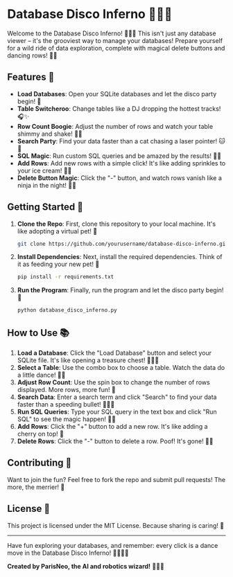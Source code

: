 # Database Disco Inferno 🕺💃🔥

Welcome to the Database Disco Inferno! 🕵️‍♂️✨ This isn't just any database viewer – it's the grooviest way to manage your databases! Prepare yourself for a wild ride of data exploration, complete with magical delete buttons and dancing rows! 🕺💃

## Features 🌟

- **Load Databases**: Open your SQLite databases and let the disco party begin! 🎊
- **Table Switcheroo**: Change tables like a DJ dropping the hottest tracks! 🎧✨
- **Row Count Boogie**: Adjust the number of rows and watch your table shimmy and shake! 💃🕺
- **Search Party**: Find your data faster than a cat chasing a laser pointer! 🐱🔦
- **SQL Magic**: Run custom SQL queries and be amazed by the results! 🎩🔮
- **Add Rows**: Add new rows with a simple click! It's like adding sprinkles to your ice cream! 🍦✨
- **Delete Button Magic**: Click the "-" button, and watch rows vanish like a ninja in the night! 🥷💥

## Getting Started 🚀

1. **Clone the Repo**: First, clone this repository to your local machine. It's like adopting a virtual pet! 🐾
   ```bash
   git clone https://github.com/yourusername/database-disco-inferno.git
   ```
2. **Install Dependencies**: Next, install the required dependencies. Think of it as feeding your new pet! 🍔
   ```bash
   pip install -r requirements.txt
   ```
3. **Run the Program**: Finally, run the program and let the disco party begin! 🎉
   ```bash
   python database_disco_inferno.py
   ```

## How to Use 📚

1. **Load a Database**: Click the "Load Database" button and select your SQLite file. It's like opening a treasure chest! 🏴‍☠️💎
2. **Select a Table**: Use the combo box to choose a table. Watch the data do a little dance! 💃🕺
3. **Adjust Row Count**: Use the spin box to change the number of rows displayed. More rows, more fun! 🎉
4. **Search Data**: Enter a search term and click "Search" to find your data faster than a speeding bullet! 🏃‍♂️💨
5. **Run SQL Queries**: Type your SQL query in the text box and click "Run SQL" to see the magic happen! 🎩🔮
6. **Add Rows**: Click the "+" button to add a new row. It's like adding a cherry on top! 🍒
7. **Delete Rows**: Click the "-" button to delete a row. Poof! It's gone! 🥷💥

## Contributing 🤝

Want to join the fun? Feel free to fork the repo and submit pull requests! The more, the merrier! 🎉

## License 📜

This project is licensed under the MIT License. Because sharing is caring! 💖

---

Have fun exploring your databases, and remember: every click is a dance move in the Database Disco Inferno! 🎉🎩🐇✨

**Created by ParisNeo, the AI and robotics wizard!** 🧙‍♂️🤖
